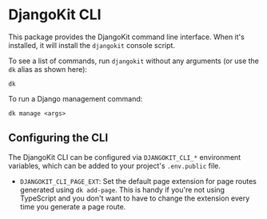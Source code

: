 # DjangoKit CLI

This package provides the DjangoKit command line interface. When it's
installed, it will install the `djangokit` console script.

To see a list of commands, run `djangokit` without any arguments (or use
the `dk` alias as shown here):

    dk

To run a Django management command:

    dk manage <args>

## Configuring the CLI

The DjangoKit CLI can be configured via `DJANGOKIT_CLI_*` environment
variables, which can be added to your project's `.env.public` file.

- `DJANGOKIT_CLI_PAGE_EXT`: Set the default page extension for page
  routes generated using `dk add-page`. This is handy if you're not 
  using TypeScript and you don't want to have to change the extension
  every time you generate a page route.
